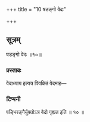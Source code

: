 +++
title = "10 षडङ्गो वेदः"

+++
## सूत्रम्
षडङ्गो वेदः ॥१०॥  
### प्रस्तावः
वेदाध्याय इत्यत्र विवक्षितं वेदमाह—  
### टिप्पनी
षड्भिरङ्गैर्युक्तोऽत्र वेदो गृह्यत इति ॥ १० ॥  
